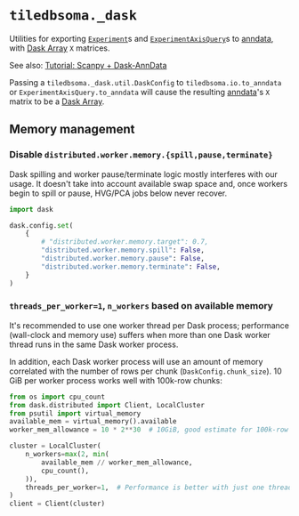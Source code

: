 # `tiledbsoma._dask`

Utilities for exporting [`Experiment`]s and [`ExperimentAxisQuery`]s to [anndata], with [Dask Array] `X` matrices.

See also: [Tutorial: Scanpy + Dask-AnnData][tutorial]

Passing a `tiledbsoma._dask.util.DaskConfig` to `tiledbsoma.io.to_anndata` or `ExperimentAxisQuery.to_anndata` will cause the resulting [anndata]'s `X` matrix to be a [Dask Array].

## Memory management

### Disable `distributed.worker.memory.{spill,pause,terminate}`

Dask spilling and worker pause/terminate logic mostly interferes with our usage. It doesn't take into account available swap space and, once workers begin to spill
or pause, HVG/PCA jobs below never recover.

```python
import dask

dask.config.set(
    {
        # "distributed.worker.memory.target": 0.7,
        "distributed.worker.memory.spill": False,
        "distributed.worker.memory.pause": False,
        "distributed.worker.memory.terminate": False,
    }
)
```

### `threads_per_worker=1`, `n_workers` based on available memory

It's recommended to use one worker thread per Dask process; performance (wall-clock and memory use) suffers when more than one Dask worker thread runs in the same Dask worker process.

In addition, each Dask worker process will use an amount of memory
correlated with the number of rows per chunk (`DaskConfig.chunk_size`). 10 GiB per worker process works well with 100k-row chunks:

```python
from os import cpu_count
from dask.distributed import Client, LocalCluster
from psutil import virtual_memory
available_mem = virtual_memory().available
worker_mem_allowance = 10 * 2**30  # 10GiB, good estimate for 100k-row Dask chunks

cluster = LocalCluster(
    n_workers=max(2, min(
        available_mem // worker_mem_allowance,
        cpu_count(),
    )),
    threads_per_worker=1,  # Performance is better with just one thread per worker process
)
client = Client(cluster)
```

[anndata]: https://anndata.readthedocs.io/en/stable/
[dask array]: https://docs.dask.org/en/stable/array.html
[tutorial]: ../../../notebooks/tutorial_scanpy_pca_dask.ipynb
[`experimentaxisquery`]: https://tiledbsoma.readthedocs.io/en/stable/python-tiledbsoma-experimentaxisquery.html
[`experiment`]: https://tiledbsoma.readthedocs.io/en/stable/python-tiledbsoma-experiment.html

